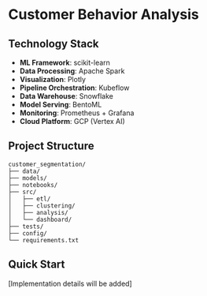 # Customer Behavior Analysis

## Technology Stack
- **ML Framework**: scikit-learn
- **Data Processing**: Apache Spark
- **Visualization**: Plotly
- **Pipeline Orchestration**: Kubeflow
- **Data Warehouse**: Snowflake
- **Model Serving**: BentoML
- **Monitoring**: Prometheus + Grafana
- **Cloud Platform**: GCP (Vertex AI)

## Project Structure
```
customer_segmentation/
├── data/
├── models/
├── notebooks/
├── src/
│   ├── etl/
│   ├── clustering/
│   ├── analysis/
│   └── dashboard/
├── tests/
├── config/
└── requirements.txt
```

## Quick Start
[Implementation details will be added] 